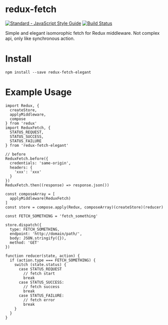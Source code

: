 # redux-fetch

[![Standard - JavaScript Style Guide](https://img.shields.io/badge/code%20style-standard-brightgreen.svg)](http://standardjs.com/) [![Build Status](https://travis-ci.org/taberh/redux-fetch.svg?branch=master)](https://travis-ci.org/taberh/redux-fetch)

Simple and elegant isomorophic fetch for Redux middleware. Not complex api, only like synchronous action.

# Install
```
npm install --save redux-fetch-elegant
```

# Example Usage
```
import Redux, {
  createStore,
  applyMiddleware,
  compose
} from 'redux'
import ReduxFetch, {
  STATUS_REQUEST,
  STATUS_SUCCESS,
  STATUS_FAILURE
} from 'redux-fetch-elegant'

// before
ReduxFetch.before({
  credentials: 'same-origin',
  headers: {
    'xxx': 'xxx'
  }
})
ReduxFetch.then((response) => response.json())

const composeArray = [
  applyMiddleware(ReduxFetch)
]
const store = compose.apply(Redux, composeArray)(createStore)(reducer)

const FETCH_SOMETHING = 'fetch_something'

store.dispatch({
  type: FETCH_SOMETHING,
  endpoint: 'http://domain/path/',
  body: JSON.stringify({}),
  method: 'GET'
})

function reducer(state, action) {
  if (action.type === FETCH_SOMETHING) {
    switch (state.status) {
      case STATUS_REQUEST
        // fetch start
        break
      case STATUS_SUCCESS:
        // fetch success
        break
      case STATUS_FAILURE:
        // fetch error
        break
    }
  }
}
```
